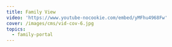 ```yaml
---
title: Family View
video: 'https://www.youtube-nocookie.com/embed/yMFhu4968Fw'
cover: /images/cms/vid-cov-6.jpg
topics:
  - family-portal
---
```

